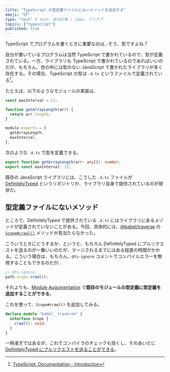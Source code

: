 ```yaml
---
title: "TypeScript の型定義ファイルにないメソッドを追加する"
emoji: "😽"
type: "tech" # tech: 技術記事 / idea: アイデア
topics: ["typescript"]
published: true
---
```


TypeScript でプログラムを書くときに重要なのは…そう、型ですよね？

自分が書いているプログラムは当然 TypeScript で書かれているので、型が定義されている。一方、ライブラリも TypeScript で書かれているのであればいいのだが、もちろん、世の中には型のない JavaScript で書かれたライブラリが多く存在する。その場合、TypeScript の型は `.d.ts` というファイルで定義されている[^1]。

たとえば、以下のようなモジュールの実装は、

```javascript
const maxInterval = 12;

function getArrayLength(arr) {
  return arr.length;
}

module.exports = {
  getArrayLength,
  maxInterval,
};
```

次のような `.d.ts` で型を定義できる。

```typescript
export function getArrayLength(arr: any[]): number;
export const maxInterval: 12;
```

既存の JavaScript ライブラリには、こうした `.d.ts` ファイルが [DefinitelyTyped](https://github.com/DefinitelyTyped/DefinitelyTyped) というリポジトリか、ライブラリ自身で提供されているのが現状だ。

## 型定義ファイルにないメソッド

ところで、DefinitelyTyped で提供されている `.d.ts` にはライブラリにあるメソッドが定義されていないことがある。今回、具体的には、[@babel/traverse](https://babeljs.io/docs/en/babel-traverse) の [`Scope#crawl()`](https://github.com/babel/babel/blob/main/packages/babel-traverse/src/scope/index.js#L795) メソッドが見当たらなかった。

こういうときにどうするか、というと、もちろん DefinitelyTyped にプルリクエストを送るのが一番いいのだが、マージされるまでにはある程度の時間がかかる。こういう場合は、もちろん、`@ts-ignore` コメントでコンパイルエラーを無視することもできるのだが、

```typescript
// @ts-ignore
path.scope.crawl();
```

それよりも、[Module Augumentation](https://www.typescriptlang.org/docs/handbook/declaration-merging.html#module-augmentation) で**既存のモジュールの型定義に型定義を追加することができる**。

これを使って、`Scope#crawl()` を追加してみる。

```typescript
declare module "babel__traverse" {
  interface Scope {
    crawl(): void;
  }
}
```

一時凌ぎではあるが、これでコンパイラのチェックも効くし、そのあいだに [DefinitelyTyped にプルリクエストを送ることができる](https://github.com/DefinitelyTyped/DefinitelyTyped/pull/49715)。

[^1]: [TypeScript: Documentation - Introduction](https://www.typescriptlang.org/docs/handbook/declaration-files/introduction.html)


